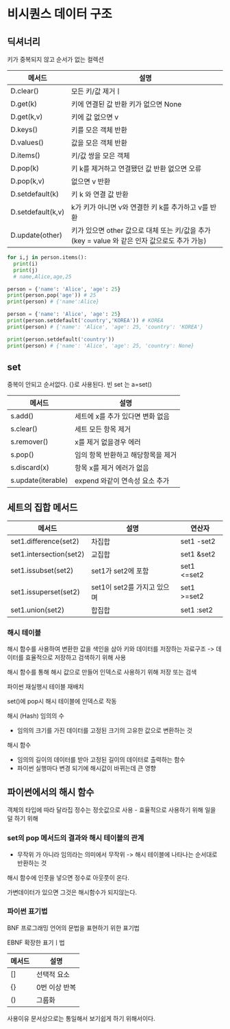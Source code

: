# 비시퀀스 데이터 구조

## 딕셔너리
키가 중복되지 않고 순서가 없는 컬렉션

|메서드|설명|
|---|---|
|D.clear()|모든 키/값 제거ㅣ|
|D.get(k)|키에 연결된 값 반환 키가 없으면 None|
|D.get(k,v)|키에 값 없으면 v|
|D.keys()|키를 모은 객체 반환|
|D.values()|값을 모은 객체 반환|
|D.items()|키/값 쌍을 모은 객체|
|D.pop(k)|키 k를 제거하고 연결됐던 값 반환 없으면  오류|
|D.pop(k,v)|없으면 v 반환|
|D.setdefault(k)|키 k 와 연결 값 반환|
|D.setdefault(k,v)|k가 키가 아니면 v와 연결한 키 k를 추가하고 v를 반환|
|D.update(other)|키가 있으면 other 값으로 대체 또는 키/값을 추가  (key = value 와 같은 인자 값으로도 추가 가능)|

```python
for i,j in person.items():
  print(i)
  print(j)
  # name,Alice,age,25
```

```python
person = {'name': 'Alice', 'age': 25}
print(person.pop('age')) # 25
print(person) # {'name':Alice}
```

```python
person = {'name': 'Alice', 'age': 25}
print(person.setdefault('country','KOREA')) # KOREA
print(person) # {'name': 'Alice', 'age': 25, 'country': 'KOREA'}

print(person.setdefault('country'))
print(person) # {'name': 'Alice', 'age': 25, 'country': None}
``` 

## set
중복이 안되고 순서없다. {}로 사용된다.
빈 set 는 a=set()

|메서드|설명|
|---|---|
|s.add()|세트에 x를 추가 있다면 변화 없음|
|s.clear()|세트 모든 항목 제거|
|s.remover()|x를 제거 없을경우 에러|
|s.pop()|임의 항목 반환하고 해당항목을 제거|
|s.discard(x)|항목 x를 제거 에러가 없음|
|s.update(iterable)|expend 와같이 연속성 요소 추가|

## 세트의 집합 메서드
|메서드|설명|연산자|
|---|---|---|
|set1.difference(set2)|차집합|set1 -set2
|set1.intersection(set2)|교집합|set1 &set2
|set1.issubset(set2)|set1가 set2에 포함|set1 <=set2
|set1.issuperset(set2)|set1이 set2를 가지고 있으며|set1 >=set2
|set1.union(set2)|합집합|set1 :set2


### 해시 테이블
해시 함수를 사용하여 변환한 값을 색인을 삼아 키와 데이터를 저장하는 자료구조
-> 데이터를 효율적으로 저장하고 검색하기 위해 사용

해시 함수를 통해 해시 값으로 만들어  인덱스로 사용하기 위해 저장 또는 검색

파이썬 재실행시 테이블 재배치

set()에 pop시 해시 테이블에 인덱스로 작동

해시 (Hash) 임의의 수
- 임의의 크기를 가진 데이터를 고정된 크기의 고유한 값으로 변환하는 것

해시 함수
- 임의의 길이의 데이터를 받아 고정된 길이의 데이터로 출력하는 함수
- 파이썬 실행마다 변경 되기에 해시값이 바뀌는데 큰 영향

## 파이썬에서의 해시 함수
객체의 타입에 따라 달라집
정수는 정숫값으로 사용 - 효율적으로 사용하기 위해 일을 덜 하기 위해


### set의 pop 메서드의 결과와 해시 테이블의 관계
- 무작위 가 아니라 임의라는 의미에서 무작위
-> 해시 테이블에 나타나는 순서대로 반환하는 것

해시 함수에 인풋을 넣으면 정수로 아웃풋이 온다.

가변데이터가 있으면 그것은 해시함수가 되지않는다.

### 파이썬 표기법

BNF
프로그래밍 언어의 문법을 표현하기 위한 표기법

EBNF
확장한 표기ㅣ법

|메서드|설명|
|---|---|
|[]|선택적 요소|
|{}|0번 이상 반복|
|()|그룹화|

사용이유 문서상으로는 통일해서 보기쉽게 하기 위해서이다.